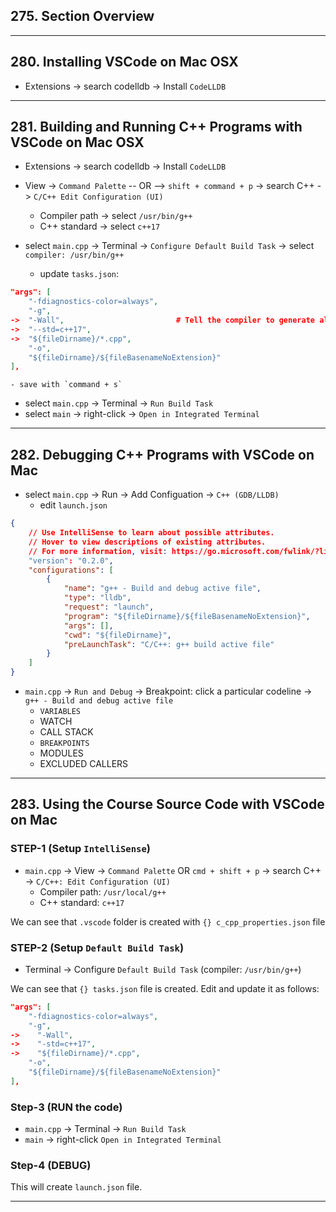 ## 275. Section Overview

***

## 280. Installing VSCode on Mac OSX

* Extensions -> search codelldb -> Install `CodeLLDB`

***

## 281. Building and Running C++ Programs with VSCode on Mac OSX

* Extensions -> search codelldb -> Install `CodeLLDB`

* View -> `Command Palette` -- OR --> `shift + command + p` -> search C++ -> `C/C++ Edit Configuration (UI)`
    - Compiler path -> select `/usr/bin/g++`
    - C++ standard -> select `c++17`


* select `main.cpp` -> Terminal -> `Configure Default Build Task` -> select `compiler: /usr/bin/g++`
    - update `tasks.json`:
```json
"args": [
    "-fdiagnostics-color=always",
    "-g",
->  "-Wall",                         # Tell the compiler to generate all warnings.
->  "--std=c++17",
->	"${fileDirname}/*.cpp",
    "-o",
    "${fileDirname}/${fileBasenameNoExtension}"
],
```
    - save with `command + s`


* select `main.cpp` -> Terminal -> `Run Build Task`
* select `main` -> right-click -> `Open in Integrated Terminal`

***

## 282. Debugging C++ Programs with VSCode on Mac

* select `main.cpp` -> Run -> Add Configuation -> `C++ (GDB/LLDB)`
    - edit `launch.json`
```json
{
    // Use IntelliSense to learn about possible attributes.
    // Hover to view descriptions of existing attributes.
    // For more information, visit: https://go.microsoft.com/fwlink/?linkid=830387
    "version": "0.2.0",
    "configurations": [
        {
            "name": "g++ - Build and debug active file",
            "type": "lldb",
            "request": "launch",
            "program": "${fileDirname}/${fileBasenameNoExtension}",
            "args": [],
            "cwd": "${fileDirname}",
            "preLaunchTask": "C/C++: g++ build active file"
        }
    ]
}
```

* `main.cpp` -> `Run and Debug` -> Breakpoint: click a particular codeline -> `g++ - Build and debug active file`
    - `VARIABLES`
    - WATCH
    - CALL STACK
    - `BREAKPOINTS`
    - MODULES
    - EXCLUDED CALLERS

***

## 283. Using the Course Source Code with VSCode on Mac

### STEP-1 (Setup `IntelliSense`)
* `main.cpp` -> View -> `Command Palette` OR `cmd + shift + p` -> search C++ -> `C/C++: Edit Configuration (UI)`
    - Compiler path: `/usr/local/g++`
    - C++ standard: `c++17`

We can see that `.vscode` folder is created with `{} c_cpp_properties.json` file

### STEP-2 (Setup `Default Build Task`)
* Terminal -> Configure `Default Build Task` (compiler: `/usr/bin/g++`)

We can see that `{} tasks.json` file is created. Edit and update it as follows:

```json
"args": [
    "-fdiagnostics-color=always",
    "-g",
->    "-Wall",
->    "-std=c++17",
->    "${fileDirname}/*.cpp",
    "-o",
    "${fileDirname}/${fileBasenameNoExtension}"
],
```

### Step-3 (RUN the code)
* `main.cpp` -> Terminal -> `Run Build Task`
* `main` -> right-click `Open in Integrated Terminal`

### Step-4 (DEBUG)

This will create `launch.json` file.

***

##
